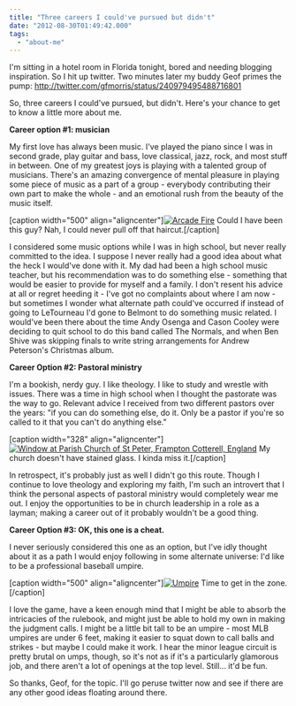 ```yaml
---
title: "Three careers I could've pursued but didn't"
date: "2012-08-30T01:49:42.000"
tags: 
  - "about-me"
---
```


I'm sitting in a hotel room in Florida tonight, bored and needing blogging inspiration. So I hit up twitter. Two minutes later my buddy Geof primes the pump: http://twitter.com/gfmorris/status/240979495488716801

So, three careers I could've pursued, but didn't. Here's your chance to get to know a little more about me.

**Career option #1: musician**

My first love has always been music. I've played the piano since I was in second grade, play guitar and bass, love classical, jazz, rock, and most stuff in between. One of my greatest joys is playing with a talented group of musicians. There's an amazing convergence of mental pleasure in playing some piece of music as a part of a group - everybody contributing their own part to make the whole - and an emotional rush from the beauty of the music itself.

\[caption width="500" align="aligncenter"\][![Arcade Fire](http://farm3.staticflickr.com/2719/5856191649_1c2729ebae.jpg)](http://www.flickr.com/photos/johannabocher/5856191649/ "Arcade Fire by Johanna Bocher, on Flickr") Could I have been this guy? Nah, I could never pull off that haircut.\[/caption\]

I considered some music options while I was in high school, but never really committed to the idea. I suppose I never really had a good idea about what the heck I would've done with it. My dad had been a high school music teacher, but his recommendation was to do something else - something that would be easier to provide for myself and a family. I don't resent his advice at all or regret heeding it - I've got no complaints about where I am now - but sometimes I wonder what alternate path could've occurred if instead of going to LeTourneau I'd gone to Belmont to do something music related. I would've been there about the time Andy Osenga and Cason Cooley were deciding to quit school to do this band called The Normals, and when Ben Shive was skipping finals to write string arrangements for Andrew Peterson's Christmas album.

**Career Option #2: Pastoral ministry**

I'm a bookish, nerdy guy. I like theology. I like to study and wrestle with issues. There was a time in high school when I thought the pastorate was the way to go. Relevant advice I received from two different pastors over the years: "if you can do something else, do it. Only be a pastor if you're so called to it that you can't do anything else."

\[caption width="328" align="aligncenter"\][![Window at Parish Church of St Peter, Frampton Cotterell, England](http://farm1.staticflickr.com/78/220042415_e5dbf98959.jpg)](http://www.flickr.com/photos/dvdmerwe/220042415/ "Window at Parish Church of St Peter, Frampton Cotterell, England by DanieVDM, on Flickr") My church doesn't have stained glass. I kinda miss it.\[/caption\]

In retrospect, it's probably just as well I didn't go this route. Though I continue to love theology and exploring my faith, I'm such an introvert that I think the personal aspects of pastoral ministry would completely wear me out. I enjoy the opportunities to be in church leadership in a role as a layman; making a career out of it probably wouldn't be a good thing.

**Career Option #3: OK, this one is a cheat.**

I never seriously considered this one as an option, but I've idly thought about it as a path I would enjoy following in some alternate universe: I'd like to be a professional baseball umpire.

\[caption width="500" align="aligncenter"\][![Umpire](http://farm2.staticflickr.com/1296/1355531075_da89c6836d.jpg)](http://www.flickr.com/photos/tunnelarmr/1355531075/ "Umpire by tunnelarmr, on Flickr") Time to get in the zone.\[/caption\]

I love the game, have a keen enough mind that I might be able to absorb the intricacies of the rulebook, and might just be able to hold my own in making the judgment calls. I might be a little bit tall to be an umpire - most MLB umpires are under 6 feet, making it easier to squat down to call balls and strikes - but maybe I could make it work. I hear the minor league circuit is pretty brutal on umps, though, so it's not as if it's a particularly glamorous job, and there aren't a lot of openings at the top level. Still... it'd be fun.

So thanks, Geof, for the topic. I'll go peruse twitter now and see if there are any other good ideas floating around there.
